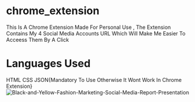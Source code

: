 # chrome_extension

This Is A Chrome Extension Made For Personal Use , The Extension Contains My 4 Social Media Accounts URL Which Will Make Me Easier To Acceess Them By A Click 

# Languages Used
  HTML
  CSS
  JSON{Mandatory To Use Otherwise It Wont Work In Chrome Extension}
<img src="https://i.ibb.co/gVn1QSm/Black-and-Yellow-Fashion-Marketing-Social-Media-Report-Presentation.png" alt="Black-and-Yellow-Fashion-Marketing-Social-Media-Report-Presentation" border="0">
